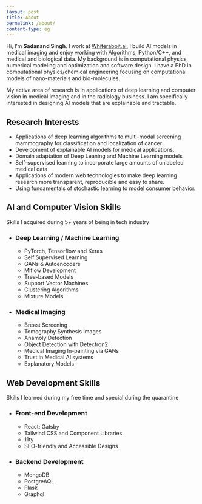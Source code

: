 ```yaml
---
layout: post
title: About
permalink: /about/
content-type: eg
---
```


Hi, I’m **Sadanand Singh**. I work at [Whiterabbit.ai.](https://whiterabbit.ai/) I build AI models in medical imaging and enjoy working with Algorithms, Python/C++, and medical and biological data. My background is in computational physics, numerical modeling and optimization and software design. I have a PhD in computational physics/chemical engineering focusing on computational models of nano-materials and bio-molecules.

My active area of research is in applications of deep learning and computer vision in medical imaging and in the radiology business. I am specifically interested in designing AI models that are explainable and tractable.

## Research Interests

-   Applications of deep learning algorithms to multi-modal screening mammography for classification and localization of cancer
-   Development of explainable AI models for medical applications.
-   Domain adaptation of Deep Leaning and Machine Learning models
-   Self-supervised learning to incorporate large amounts of unlabeled medical data
-   Applications of modern web technologies to make deep learning research more transparent, reproducible and easy to share.
-   Using fundamentals of stochastic learning to model consumer behavior.

## AI and Computer Vision Skills

Skills I acquired during 5+ years of being in tech industry

-   ### Deep Learning / Machine Learning

    -   PyTorch, Tensorflow and Keras
    -   Self Supervised Learning
    -   GANs & Autoencoders
    -   Mlflow Development
    -   Tree-based Models
    -   Support Vector Machines
    -   Clustering Algorithms
    -   Mixture Models

-   ### Medical Imaging

    -   Breast Screening
    -   Tomography Synthesis Images
    -   Anamoly Detection
    -   Object Detection with Detectron2
    -   Medical Imaging In-painting via GANs
    -   Trust in Medical AI systems
    -   Explanatory Models


## Web Development Skills

Skills I learned during my free time and special during the quarantine

-   ### Front-end Development

    -   React: Gatsby
    -   Tailwind CSS and Component Libraries
    -   11ty
    -   SEO-friendly and Accessible Designs

-   ### Backend Development

    -   MongoDB
    -   PostgreAQL
    -   Flask
    -   Graphql
